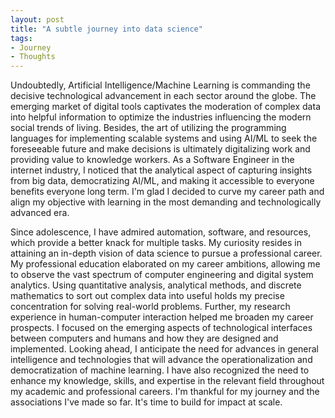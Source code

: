 ```yaml
---
layout: post
title: "A subtle journey into data science"
tags:
- Journey
- Thoughts
---
```


Undoubtedly, Artificial Intelligence/Machine Learning is commanding the decisive technological advancement in each sector around the globe. The emerging market of digital tools captivates the moderation of complex data into helpful information to optimize the industries influencing the modern social trends of living. Besides, the art of utilizing the programming languages for implementing scalable systems and using AI/ML to seek the foreseeable future and make decisions is ultimately digitalizing work and providing value to knowledge workers. As a Software Engineer in the internet industry, I noticed that the analytical aspect of capturing insights from big data, democratizing AI/ML, and making it accessible to everyone benefits everyone long term. I'm glad I decided to curve my career path and align my objective with learning in the most demanding and technologically advanced era. 

Since adolescence, I have admired automation, software, and resources, which provide a better knack for multiple tasks. My curiosity resides in attaining an in-depth vision of data science to pursue a professional career. My professional education elaborated on my career ambitions, allowing me to observe the vast spectrum of computer engineering and digital system analytics. Using quantitative analysis, analytical methods, and discrete mathematics to sort out complex data into useful holds my precise concentration for solving real-world problems. Further, my research experience in human-computer interaction helped me broaden my career prospects. I focused on the emerging aspects of technological interfaces between computers and humans and how they are designed and implemented. Looking ahead, I anticipate the need for advances in general intelligence and technologies that will advance the operationalization and democratization of machine learning. I have also recognized the need to enhance my knowledge, skills, and expertise in the relevant field throughout my academic and professional careers. I'm thankful for my journey and the associations I've made so far. It's time to build for impact at scale. 